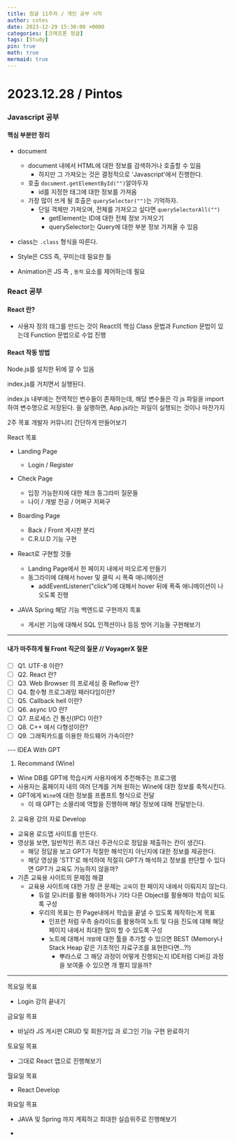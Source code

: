 ```yaml
---
title: 정글 11주차 / 개인 공부 시작
author: cotes
date: 2023-12-29 15:30:00 +0000
categories: [크래프톤 정글]
tags: [Study]
pin: true
math: true
mermaid: true
---
```


# 2023.12.28 / Pintos

### Javascript 공부

#### 핵심 부분만 정리

- document

  - document 내에서 HTML에 대한 정보를 검색하거나 호출할 수 있음
    - 하지만 그 가져오는 것은 결정적으로 'Javascript'에서 진행한다.
  - 호출 `document.getElementById("")`알아두자
    - id를 지정한 태그에 대한 정보를 가져옴
  - 가장 많이 쓰게 될 호출은 `querySelector("")`는 기억하자.
    - 단일 객체만 가져오며, 전체를 가져오고 싶다면 `querySelectorAll("")`
      - getElement는 ID에 대한 전체 정보 가져오기
      - querySelector는 Query에 대한 부분 정보 가져올 수 있음

- class는 `.class` 형식을 따른다.

- Style은 CSS 즉, 꾸미는데 필요한 틀

- Animation은 JS 즉 , `동적` 요소를 제어하는데 필요

### React 공부

#### React 란?

- 사용자 정의 태그를 만드는 것이 React의 핵심
  Class 문법과 Function 문법이 있는데 Function 문법으로 수업 진행

#### React 작동 방법

Node.js를 설치한 뒤에 깔 수 있음

index.js를 거치면서 실행된다.

index.js 내부에는 전역적인 변수들이 존재하는데, 해당 변수들은 각 js 파일을 import하여 변수명으로 저장된다.
<App/>을 실행하면, App.js라는 파일이 실행되는 것이나 마찬가지

2주 목표
개발자 커뮤니티 간단하게 만들어보기

React 목표

- Landing Page
  - Login / Register
- Check Page
  - 입장 가능한지에 대한 체크 동그라미 질문들
  - 나이 / 개발 전공 / 어쩌구 저쩌구
- Boarding Page

  - Back / Front 게시판 분리
  - C.R.U.D 기능 구현

- React로 구현할 것들

  - Landing Page에서 한 페이지 내에서 떠오르게 만들기
  - 동그라미에 대해서 hover 및 클릭 시 폭죽 애니메이션
    - addEventListener("click")에 대해서 hover 뒤에 폭죽 애니메이션이 나오도록 진행

- JAVA Spring 해당 기능 백엔드로 구현까지 목표
  - 게시판 기능에 대해서 SQL 인젝션이나 등등 방어 기능들 구현해보기

---

#### 내가 마주하게 될 Front 직군의 질문 // VoyagerX 질문

- [ ] Q1. UTF-8 이란?
- [ ] Q2. React 란?
- [ ] Q3. Web Browser 의 프로세싱 중 Reflow 란?
- [ ] Q4. 함수형 프로그래밍 패러다임이란?
- [ ] Q5. Callback hell 이란?
- [ ] Q6. async I/O 란?
- [ ] Q7. 프로세스 간 통신(IPC) 이란?
- [ ] Q8. C++ 에서 다형성이란?
- [ ] Q9. 그래픽카드를 이용한 하드웨어 가속이란?

--- IDEA With GPT

1. Recommand (Wine)

- Wine DB를 GPT에 학습시켜 사용자에게 추천해주는 프로그램
- 사용자는 홈페이지 내의 여러 단계를 거쳐 원하는 Wine에 대한 정보를 축적시킨다.
- GPT에게 `Wine`에 대한 정보를 프롬프트 형식으로 전달
  - 이 때 GPT는 소믈리에 역할을 진행하며 해당 정보에 대해 전달받는다.

2. 교육용 강의 자료 Develop

- 교육용 로드맵 사이트를 만든다.
- 영상을 보면, 일반적인 퀴즈 대신 주관식으로 정답을 제출하는 칸이 생긴다.
  - 해당 정답을 보고 GPT가 적절한 해석인지 아닌지에 대한 정보를 제공한다.
  - 해당 영상을 'STT'로 해석하여 적절히 GPT가 해석하고 정보를 판단할 수 있다면 GPT가 교육도 가능하지 않을까?
- 기존 교육용 사이트의 문제점 해결
  - 교육용 사이트에 대한 가장 큰 문제는 `교육`이 한 페이지 내에서 이뤄지지 않는다.
    - 듀얼 모니터를 활용 해야하거나 기타 다른 Object를 활용해야 학습이 되도록 구성
    - 우리의 목표는 한 Page내에서 학습을 끝낼 수 있도록 제작하는게 목표
      - 인프런 처럼 우측 슬라이드를 활용하여 노트 및 다음 진도에 대해 해당 페이지 내에서 최대한 많이 할 수 있도록 구성
      - 노트에 대해서 `개발`에 대한 툴을 추가할 수 있으면 BEST (Memory나 Stack Heap 같은 기초적인 자료구조를 표현한다면...?!)
        - 뿌라스로 그 해당 과정이 어떻게 진행되는지 IDE처럼 디버깅 과정을 보여줄 수 있으면 개 쩔지 않을까?

---

목요일 목표

- Login 강의 끝내기

금요일 목표

- 바닐라 JS 게시판 CRUD 및 회원가입 과 로그인 기능 구현 완료하기

토요일 목표

- 그대로 React 앱으로 진행해보기

월요일 목표

- React Develop

화요일 목표

- JAVA 및 Spring 까지 계획하고 최대한 실습위주로 진행해보기

-
